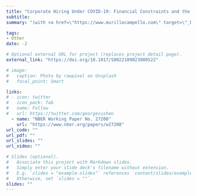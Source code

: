 ```yaml
---
title: "Corporate Hiring Under COVID-19: Financial Constraints and the Nature of New Jobs"
subtitle: 
summary: "(with <a href=\"https://www.murillocampello.com\" target=\"_blank\" rel=\"noopener\">Murillo Campello</a> and <a href=\"https://www.gauravkankanhalli.com\" target=\"_blank\" rel=\"noopener\">Gaurav Kankanhalli</a>) \n\n Big data on job postings reveal multiple facets of the impact of COVID-19 on corporate hiring. Firms disproportionately cut new hiring for high-skill positions, with financially constrained firms reducing skilled hiring the most. Applying machine learning methods to job-ad texts, we find that firms have skewed their hiring toward operationally-core functions. New positions display greater flexibility regarding schedules and tasks. While job posting levels show signs of recovery starting in late-2020, changes to job descriptions and skill profiles persist through early-2022. Financial constraints amplify these changes, with constrained firms’ new hires witnessing greater adjustments to job roles and employment arrangements."

tags: 
- Other
date: -2

# Optional external URL for project (replaces project detail page).
external_link: "https://doi.org/10.1017/S0022109023000522"

# image:
#   caption: Photo by rawpixel on Unsplash
#   focal_point: Smart

links:
# - icon: twitter
#   icon_pack: fab
#   name: Follow
#   url: https://twitter.com/georgecushen
  - name: "NBER Working Paper No. 27208"
    url: "https://www.nber.org/papers/w27208"
url_code: ""
url_pdf: ""
url_slides: ""
url_video: ""

# Slides (optional).
#   Associate this project with Markdown slides.
#   Simply enter your slide deck's filename without extension.
#   E.g. `slides = "example-slides"` references `content/slides/example-slides.md`.
#   Otherwise, set `slides = ""`.
slides: ""
---
```

